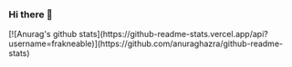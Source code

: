 ### Hi there 👋

<!--
**frakneable/frakneable** is a ✨ _special_ ✨ repository because its `README.md` (this file) appears on your GitHub profile.

Here are some ideas to get you started:

- 🔭 I’m currently working on Cogtive
- 🌱 I’m currently learning .NET, REACTJS, POSTGRESQL and Cloud programming with Azure
- 👯 I’m looking to collaborate on ...
- 🤔 I’m looking for help with ...
- 💬 Ask me about ...
- 📫 How to reach me: ...
- 😄 Pronouns: ...
- ⚡ Fun fact: ...
--> [![Anurag's github stats](https://github-readme-stats.vercel.app/api?username=frakneable)](https://github.com/anuraghazra/github-readme-stats)
